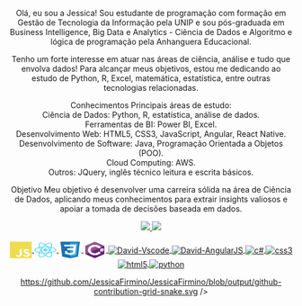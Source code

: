 <div align="center">



Olá, eu sou a Jessica!
Sou estudante de programação com formação em Gestão de Tecnologia da Informação pela UNIP e sou pós-graduada em Business Intelligence, Big Data e Analytics - Ciência de Dados e Algoritmo e lógica de programação pela
Anhanguera Educacional.

Tenho um forte interesse em atuar nas áreas de ciência, análise e tudo que envolva dados! Para alcançar meus objetivos, estou me dedicando ao estudo de Python, R, Excel, matemática, estatística, entre outras tecnologias relacionadas.

Conhecimentos
Principais áreas de estudo:
</br>
Ciência de Dados: Python, R, estatística, análise de dados.</br>
Ferramentas de BI: Power BI, Excel.</br>
Desenvolvimento Web: HTML5, CSS3, JavaScript, Angular, React Native.</br>
Desenvolvimento de Software: Java, Programação Orientada a Objetos (POO).</br>
Cloud Computing: AWS.</br>
Outros: JQuery, inglês técnico leitura e escrita básicos.</br>

Objetivo
Meu objetivo é desenvolver uma carreira sólida na área de Ciência de Dados, aplicando meus conhecimentos para extrair insights valiosos e apoiar a tomada de decisões baseada em dados.

</div>

  

  <div align="center">
  <a href="https://github.com/JessicaFirmino">
  <img height="180em" src="https://github-readme-stats.vercel.app/api?username=JessicaFirmino&show_icons=true&theme=cobalt&include_all_commits=true&count_private=true"/>
  <img height="180em" src="https://github-readme-stats.vercel.app/api/top-langs/?username=JessicaFirmino&layout=compact&langs_count=7&theme=cobalt"/>


<div style="display: inline_block"><br>
  <img align="center" alt="David-Js" height="30" width="40" src="https://raw.githubusercontent.com/devicons/devicon/master/icons/javascript/javascript-plain.svg">
  <img align="center" alt="David-React" height="30" width="40" src="https://raw.githubusercontent.com/devicons/devicon/master/icons/react/react-original.svg">
  <img align="center" alt="David-CSS" height="30" width="40" src="https://raw.githubusercontent.com/devicons/devicon/master/icons/css3/css3-original.svg">
  <img align="center" alt="David-Csharp" height="30" width="40" src="https://raw.githubusercontent.com/devicons/devicon/master/icons/csharp/csharp-original.svg"/>
  <img align="center" alt="David-Vscode" height="30" width="40" src="https://cdn.jsdelivr.net/gh/devicons/devicon/icons/vscode/vscode-original.svg" />
  <img align="center" alt="David-AngularJS" height="30" width="40" src="https://cdn.jsdelivr.net/gh/devicons/devicon/icons/angularjs/angularjs-original.svg" />
  <img align="center" alt="c#" height="30" width="40" src="https://cdn.jsdelivr.net/gh/devicons/devicon/icons/c/c-plain.svg" />
  <img align="center" alt="css3" height="30" width="40" src="https://cdn.jsdelivr.net/gh/devicons/devicon/icons/css3/css3-original.svg" />
  <img align="center" alt="html5" height="30" width="40" src="https://cdn.jsdelivr.net/gh/devicons/devicon/icons/html5/html5-original-wordmark.svg" />
  <img align="center" alt="python" height="30" width="40" src="https://cdn.jsdelivr.net/gh/devicons/devicon/icons/python/python-original-wordmark.svg" />

https://github.com/JessicaFirmino/JessicaFirmino/blob/output/github-contribution-grid-snake.svg />